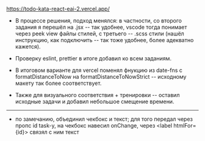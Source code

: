 https://todo-kata-react-eai-2.vercel.app/

- В процессе решения, подход менялся: в частности, со второго задания я перешёл на .jsx -- так удобнее, vscode тогда понимает через peek view файлы стилей, с третьего -- .scss стили (нашёл инструкцию, как подключить -- так тоже удобнее, более адекватно кажется).

- Проверку eslint, prettier в итоге добавил ко всем заданиям.

- В итоговом варианте для vercel поменял фнукцию из date-fns с formatDistanceToNow на formatDistanceToNowStrict -- исходному макету так более соответствует.

- Также для визуального соответствия + тренировки -- оставил исходные задачи и добавил небольшое смещение времени.

---

- по замечанию, объединил чекбокс и текст; для того передал через пропс id task-у, на чекбокс навесил onChange, через \<label htmlFor={id}\> связял с ним текст
